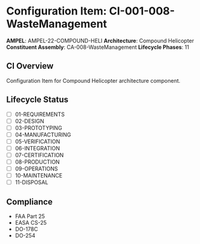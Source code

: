 # Configuration Item: CI-001-008-WasteManagement

**AMPEL**: AMPEL-22-COMPOUND-HELI
**Architecture**: Compound Helicopter
**Constituent Assembly**: CA-008-WasteManagement
**Lifecycle Phases**: 11

## CI Overview
Configuration Item for Compound Helicopter architecture component.

## Lifecycle Status
- [ ] 01-REQUIREMENTS
- [ ] 02-DESIGN
- [ ] 03-PROTOTYPING
- [ ] 04-MANUFACTURING
- [ ] 05-VERIFICATION
- [ ] 06-INTEGRATION
- [ ] 07-CERTIFICATION
- [ ] 08-PRODUCTION
- [ ] 09-OPERATIONS
- [ ] 10-MAINTENANCE
- [ ] 11-DISPOSAL

## Compliance
- FAA Part 25
- EASA CS-25
- DO-178C
- DO-254
